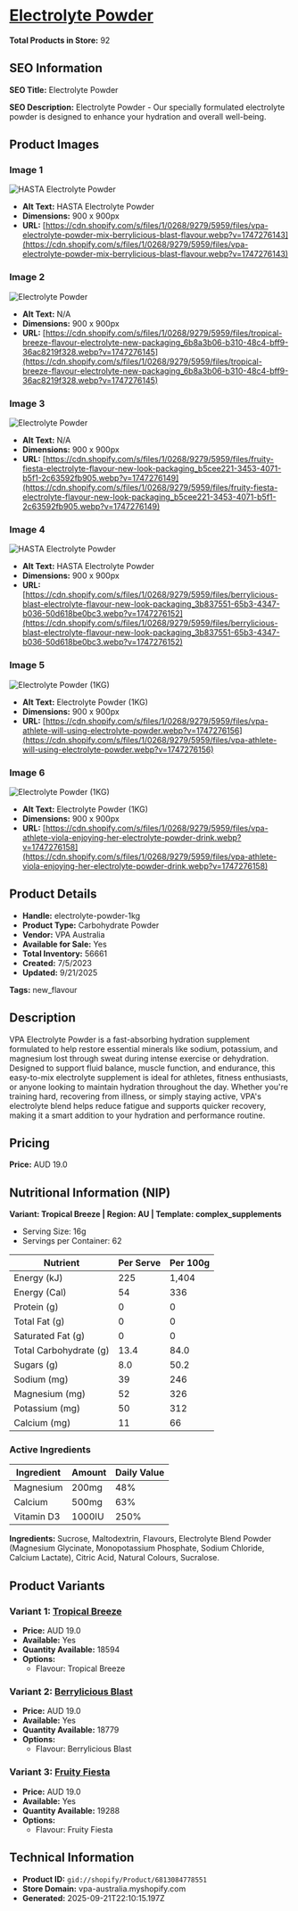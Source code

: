 # [Electrolyte Powder](https://vpa-australia.myshopify.com/products/electrolyte-powder-1kg)

**Total Products in Store:** 92

## SEO Information

**SEO Title:** Electrolyte Powder

**SEO Description:** Electrolyte Powder - Our specially formulated electrolyte powder is designed to enhance your hydration and overall well-being.

## Product Images

### Image 1
![HASTA Electrolyte Powder](https://cdn.shopify.com/s/files/1/0268/9279/5959/files/vpa-electrolyte-powder-mix-berrylicious-blast-flavour.webp?v=1747276143)

- **Alt Text:** HASTA Electrolyte Powder
- **Dimensions:** 900 x 900px
- **URL:** [https://cdn.shopify.com/s/files/1/0268/9279/5959/files/vpa-electrolyte-powder-mix-berrylicious-blast-flavour.webp?v=1747276143](https://cdn.shopify.com/s/files/1/0268/9279/5959/files/vpa-electrolyte-powder-mix-berrylicious-blast-flavour.webp?v=1747276143)

### Image 2
![Electrolyte Powder](https://cdn.shopify.com/s/files/1/0268/9279/5959/files/tropical-breeze-flavour-electrolyte-new-packaging_6b8a3b06-b310-48c4-bff9-36ac8219f328.webp?v=1747276145)

- **Alt Text:** N/A
- **Dimensions:** 900 x 900px
- **URL:** [https://cdn.shopify.com/s/files/1/0268/9279/5959/files/tropical-breeze-flavour-electrolyte-new-packaging_6b8a3b06-b310-48c4-bff9-36ac8219f328.webp?v=1747276145](https://cdn.shopify.com/s/files/1/0268/9279/5959/files/tropical-breeze-flavour-electrolyte-new-packaging_6b8a3b06-b310-48c4-bff9-36ac8219f328.webp?v=1747276145)

### Image 3
![Electrolyte Powder](https://cdn.shopify.com/s/files/1/0268/9279/5959/files/fruity-fiesta-electrolyte-flavour-new-look-packaging_b5cee221-3453-4071-b5f1-2c63592fb905.webp?v=1747276149)

- **Alt Text:** N/A
- **Dimensions:** 900 x 900px
- **URL:** [https://cdn.shopify.com/s/files/1/0268/9279/5959/files/fruity-fiesta-electrolyte-flavour-new-look-packaging_b5cee221-3453-4071-b5f1-2c63592fb905.webp?v=1747276149](https://cdn.shopify.com/s/files/1/0268/9279/5959/files/fruity-fiesta-electrolyte-flavour-new-look-packaging_b5cee221-3453-4071-b5f1-2c63592fb905.webp?v=1747276149)

### Image 4
![HASTA Electrolyte Powder](https://cdn.shopify.com/s/files/1/0268/9279/5959/files/berrylicious-blast-electrolyte-flavour-new-look-packaging_3b837551-65b3-4347-b036-50d618be0bc3.webp?v=1747276152)

- **Alt Text:** HASTA Electrolyte Powder
- **Dimensions:** 900 x 900px
- **URL:** [https://cdn.shopify.com/s/files/1/0268/9279/5959/files/berrylicious-blast-electrolyte-flavour-new-look-packaging_3b837551-65b3-4347-b036-50d618be0bc3.webp?v=1747276152](https://cdn.shopify.com/s/files/1/0268/9279/5959/files/berrylicious-blast-electrolyte-flavour-new-look-packaging_3b837551-65b3-4347-b036-50d618be0bc3.webp?v=1747276152)

### Image 5
![Electrolyte Powder (1KG)](https://cdn.shopify.com/s/files/1/0268/9279/5959/files/vpa-athlete-will-using-electrolyte-powder.webp?v=1747276156)

- **Alt Text:** Electrolyte Powder (1KG)
- **Dimensions:** 900 x 900px
- **URL:** [https://cdn.shopify.com/s/files/1/0268/9279/5959/files/vpa-athlete-will-using-electrolyte-powder.webp?v=1747276156](https://cdn.shopify.com/s/files/1/0268/9279/5959/files/vpa-athlete-will-using-electrolyte-powder.webp?v=1747276156)

### Image 6
![Electrolyte Powder (1KG)](https://cdn.shopify.com/s/files/1/0268/9279/5959/files/vpa-athlete-viola-enjoying-her-electrolyte-powder-drink.webp?v=1747276158)

- **Alt Text:** Electrolyte Powder (1KG)
- **Dimensions:** 900 x 900px
- **URL:** [https://cdn.shopify.com/s/files/1/0268/9279/5959/files/vpa-athlete-viola-enjoying-her-electrolyte-powder-drink.webp?v=1747276158](https://cdn.shopify.com/s/files/1/0268/9279/5959/files/vpa-athlete-viola-enjoying-her-electrolyte-powder-drink.webp?v=1747276158)

## Product Details

- **Handle:** electrolyte-powder-1kg
- **Product Type:** Carbohydrate Powder
- **Vendor:** VPA Australia
- **Available for Sale:** Yes
- **Total Inventory:** 56661
- **Created:** 7/5/2023
- **Updated:** 9/21/2025

**Tags:** new_flavour

## Description

VPA Electrolyte Powder is a fast-absorbing hydration supplement formulated to help restore essential minerals like sodium, potassium, and magnesium lost through sweat during intense exercise or dehydration. Designed to support fluid balance, muscle function, and endurance, this easy-to-mix electrolyte supplement is ideal for athletes, fitness enthusiasts, or anyone looking to maintain hydration throughout the day. Whether you're training hard, recovering from illness, or simply staying active, VPA's electrolyte blend helps reduce fatigue and supports quicker recovery, making it a smart addition to your hydration and performance routine.

## Pricing

**Price:** AUD 19.0

## Nutritional Information (NIP)

**Variant: Tropical Breeze | Region: AU | Template: complex_supplements**

- Serving Size: 16g
- Servings per Container: 62

| Nutrient | Per Serve | Per 100g |
|----------|-----------|----------|
| Energy (kJ) | 225 | 1,404 |
| Energy (Cal) | 54 | 336 |
| Protein (g) | 0 | 0 |
| Total Fat (g) | 0 | 0 |
| Saturated Fat (g) | 0 | 0 |
| Total Carbohydrate (g) | 13.4 | 84.0 |
| Sugars (g) | 8.0 | 50.2 |
| Sodium (mg) | 39 | 246 |
| Magnesium (mg) | 52 | 326 |
| Potassium (mg) | 50 | 312 |
| Calcium (mg) | 11 | 66 |

### Active Ingredients

| Ingredient | Amount | Daily Value |
|------------|--------|-------------|
| Magnesium | 200mg | 48% |
| Calcium | 500mg | 63% |
| Vitamin D3 | 1000IU | 250% |

**Ingredients:** Sucrose, Maltodextrin, Flavours, Electrolyte Blend Powder (Magnesium Glycinate, Monopotassium Phosphate, Sodium Chloride, Calcium Lactate), Citric Acid, Natural Colours, Sucralose.

## Product Variants

### Variant 1: [Tropical Breeze](https://vpa-australia.myshopify.com/products/electrolyte-powder-1kg)

- **Price:** AUD 19.0
- **Available:** Yes
- **Quantity Available:** 18594
- **Options:**
  - Flavour: Tropical Breeze

### Variant 2: [Berrylicious Blast](https://vpa-australia.myshopify.com/products/electrolyte-powder-1kg)

- **Price:** AUD 19.0
- **Available:** Yes
- **Quantity Available:** 18779
- **Options:**
  - Flavour: Berrylicious Blast

### Variant 3: [Fruity Fiesta](https://vpa-australia.myshopify.com/products/electrolyte-powder-1kg)

- **Price:** AUD 19.0
- **Available:** Yes
- **Quantity Available:** 19288
- **Options:**
  - Flavour: Fruity Fiesta

## Technical Information

- **Product ID:** `gid://shopify/Product/6813084778551`
- **Store Domain:** vpa-australia.myshopify.com
- **Generated:** 2025-09-21T22:10:15.197Z

